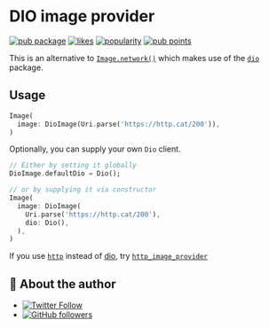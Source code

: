 # DIO image provider

[![pub package](https://img.shields.io/pub/v/dio_image_provider.svg)](https://pub.dev/packages/dio_image_provider) [![likes](https://img.shields.io/pub/likes/dio_image_provider)](https://pub.dev/packages/dio_image_provider/score) [![popularity](https://img.shields.io/pub/popularity/dio_image_provider)](https://pub.dev/packages/dio_image_provider/score) [![pub points](https://img.shields.io/pub/points/dio_image_provider)](https://pub.dev/packages/dio_image_provider/score)

This is an alternative to [`Image.network()`](https://api.flutter.dev/flutter/widgets/Image/Image.network.html) which makes use of the [`dio`](https://pub.dev/packages/dio) package.

## Usage

```dart
Image(
  image: DioImage(Uri.parse('https://http.cat/200')),
)
```

Optionally, you can supply your own `Dio` client.

```dart
// Either by setting it globally
DioImage.defaultDio = Dio();

// or by supplying it via constructor
Image(
  image: DioImage(
    Uri.parse('https://http.cat/200'),
    dio: Dio(),
  ),
)
```

If you use [`http`](https://pub.dev/packages/http) instead of [dio](https://pub.dev/packages/dio), try [`http_image_provider`](https://pub.dev/packages/http_image_provider)

## 📣 About the author

- [![Twitter Follow](https://img.shields.io/twitter/follow/ue_man?style=social)](https://twitter.com/ue_man)
- [![GitHub followers](https://img.shields.io/github/followers/ueman?style=social)](https://github.com/ueman)